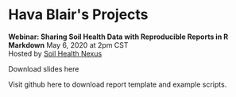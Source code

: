 # Hava Blair's Projects  

**Webinar:  Sharing Soil Health Data with Reproducible Reports in R Markdown** 
May 6, 2020 at 2pm CST  
Hosted by [Soil Health Nexus](https://soilhealthnexus.org/)  

Download slides here

Visit github here to download report template and example scripts. 
